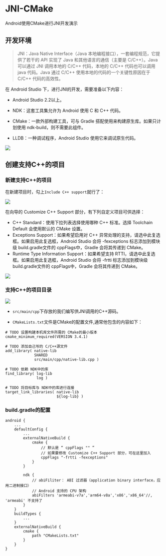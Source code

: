 # JNI-CMake

Android使用CMake进行JNI开发演示

## 开发环境

> JNI：Java Native Interface（Java 本地编程接口），一套编程规范，它提供了若干的 API 实现了 Java 和其他语言的通信（主要是 C/C++）。Java 可以通过 JNI 调用本地的 C/C++ 代码，本地的 C/C++ 代码也可以调用 java 代码。Java 通过 C/C++ 使用本地的代码的一个关键性原因在于 C/C++ 代码的高效性。

在 Android Studio 下，进行JNI的开发，需要准备以下内容：

* Android Studio 2.2以上。

* NDK：这套工具集允许为 Android 使用 C 和 C++ 代码。

* CMake：一款外部构建工具，可与 Gradle 搭配使用来构建原生库。如果只计划使用 ndk-build，则不需要此组件。

* LLDB：一种调试程序，Android Studio 使用它来调试原生代码。

![](https://github.com/xuexiangjys/JNI-CMake/blob/master/img/1.png)

## 创建支持C++的项目

### 新建支持C++的项目

在新建项目时，勾上`Include C++ support`就行了：

![](https://github.com/xuexiangjys/JNI-CMake/blob/master/img/2.png)

在向导的 Customize C++ Support 部分，有下列自定义项目可供选择：

* C++ Standard：使用下拉列表选择使用哪种 C++ 标准。选择 Toolchain Default 会使用默认的 CMake 设置。
* Exceptions Support：如果希望启用对 C++ 异常处理的支持，请选中此复选框。如果启用此复选框，Android Studio 会将 -fexceptions 标志添加到模块级 build.gradle文件的 cppFlags中，Gradle 会将其传递到 CMake。
* Runtime Type Information Support：如果希望支持 RTTI，请选中此复选框。如果启用此复选框，Android Studio 会将 -frtti 标志添加到模块级 build.gradle文件的 cppFlags中，Gradle 会将其传递到 CMake。

![](https://github.com/xuexiangjys/JNI-CMake/blob/master/img/3.png)

### 支持C++的项目目录

![](https://github.com/xuexiangjys/JNI-CMake/blob/master/img/4.png)

* `src/main/cpp`下存放的我们编写供JNI调用的C++源码。

* `CMakeLists.txt`文件是CMake的配置文件,通常他包含的内容如下：

```
# TODO 设置构建本机库文件所需的 CMake的最小版本
cmake_minimum_required(VERSION 3.4.1)

# TODO 添加自己写的 C/C++源文件
add_library( native-lib
             SHARED
             src/main/cpp/native-lib.cpp )

# TODO 依赖 NDK中的库
find_library( log-lib
              log )

# TODO 将目标库与 NDK中的库进行连接
target_link_libraries( native-lib
                       ${log-lib} )
```

### build.gradle的配置

```
android {
    ...
    defaultConfig {
        ...
        externalNativeBuild {
            cmake {
                // 默认是 “ cppFlags "" ”
                // 如果要修改 Customize C++ Support 部分，可在这里加入
                cppFlags "-frtti -fexceptions"
            }
        }
        
        ndk {
            // abiFiliter： ABI 过滤器（application binary interface，应用二进制接口）
            // Android 支持的 CPU 架构
            abiFilters 'armeabi-v7a','arm64-v8a','x86','x86_64'//, 'armeabi' 不支持了
        }
    }
    buildTypes {
        ...
    }
    externalNativeBuild {
        cmake {
            path "CMakeLists.txt"
        }
    }
}
```